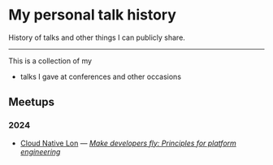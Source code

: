 # My personal talk history

History of talks and other things I can publicly share.

<!-- TODO: Setup https://speakerdeck.com and reference here -->

---

This is a collection of my

<!-- * published articles -->
* talks I gave at conferences and other occasions
<!-- * meetups and smaller events I presented at -->

<!-- ## Articles -->

<!-- ## Conferences -->

<!-- ### 2024 -->

## Meetups

### 2024

* [Cloud Native Lon](https://www.oicheryl.com/cloudnativelondon/) &mdash; _[Make developers fly: Principles for platform engineering](https://www.youtube.com/live/tkR1RT1NY5M?feature=shared&t=2736)_

<!-- ## Other events I talked at -->

